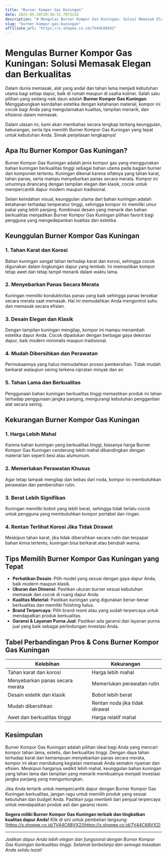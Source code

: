 ```yaml
---
title: "Burner Kompor Gas Kuningan"
date: 2025-05-28T20:38:51.797313Z
description: "# Mengulas Burner Kompor Gas Kuningan: Solusi Memasak Elegan dan Berkualitas..."
slug: "burner-kompor-gas-kuningan"
affiliate_url: "https://s.shopee.co.id/7V44C68VX2"
---
```

# Mengulas Burner Kompor Gas Kuningan: Solusi Memasak Elegan dan Berkualitas

Dalam dunia memasak, alat yang andal dan tahan lama menjadi kebutuhan utama bagi setiap dapur, baik di rumah maupun di usaha kuliner. Salah satu pilihan yang sedang naik daun adalah **Burner Kompor Gas Kuningan**. Menggabungkan keindahan estetika dengan ketahanan material, kompor ini cocok bagi Anda yang mengutamakan kualitas, tampilan menarik, dan efisiensi dalam memasak.

Dalam ulasan ini, kami akan membahas secara lengkap tentang keunggulan, kekurangan, serta tips memilih Burner Kompor Gas Kuningan yang tepat untuk kebutuhan Anda. Simak penjelasan lengkapnya!

## Apa Itu Burner Kompor Gas Kuningan?

Burner Kompor Gas Kuningan adalah jenis kompor gas yang menggunakan bahan kuningan berkualitas tinggi sebagai bahan utama pada bagian burner dan komponen tertentu. Kuningan dikenal karena sifatnya yang tahan karat, tahan panas, serta mampu menyebarkan panas secara merata. Kompor ini umumnya dirancang dengan tampilan elegan dan klasik, cocok untuk mempercantik dapur modern maupun tradisional.

Selain keindahan visual, keunggulan utama dari bahan kuningan adalah ketahanan terhadap temperatur tinggi, sehingga kompor ini memiliki umur pakai yang lebih panjang. Kombinasi desain yang menarik dan bahan berkualitas menjadikan Burner Kompor Gas Kuningan pilihan favorit bagi pengguna yang mengedepankan kualitas dan estetika.

## Keunggulan Burner Kompor Gas Kuningan

### 1. Tahan Karat dan Korosi
Bahan kuningan sangat tahan terhadap karat dan korosi, sehingga cocok digunakan dalam lingkungan dapur yang lembab. Ini memastikan kompor tetap awet dan tetap tampil menarik dalam waktu lama.

### 2. Menyebarkan Panas Secara Merata
Kuningan memiliki konduktivitas panas yang baik sehingga panas tersebar secara merata saat memasak. Hal ini memudahkan Anda mengontrol suhu dan memasak secara efisien.

### 3. Desain Elegan dan Klasik
Dengan tampilan kuningan mengilap, kompor ini mampu menambah estetika dapur Anda. Cocok dipadukan dengan berbagai gaya dekorasi dapur, baik modern minimalis maupun tradisional.

### 4. Mudah Dibersihkan dan Perawatan
Permukaannya yang halus memudahkan proses pembersihan. Tidak mudah berkarat walaupun sering terkena cipratan minyak dan air.

### 5. Tahan Lama dan Berkualitas
Penggunaan bahan kuningan berkualitas tinggi memastikan produk ini tahan terhadap penggunaan jangka panjang, mengurangi kebutuhan penggantian alat secara sering.

## Kekurangan Burner Kompor Gas Kuningan

### 1. Harga Lebih Mahal
Karena bahan kuningan yang berkualitas tinggi, biasanya harga Burner Kompor Gas Kuningan cenderung lebih mahal dibandingkan dengan material lain seperti besi atau alumunium.

### 2. Memerlukan Perawatan Khusus
Agar tetap tampak mengilap dan bebas dari noda, kompor ini membutuhkan perawatan dan pembersihan rutin.

### 3. Berat Lebih Signifikan
Kuningan memiliki bobot yang lebih berat, sehingga tidak terlalu cocok untuk pengguna yang membutuhkan kompor portabel dan ringan.

### 4. Rentan Terlihat Korosi Jika Tidak Dirawat
Meskipun tahan karat, jika tidak dibersihkan secara rutin dan terpapar bahan kimia tertentu, kuningan bisa berkarat atau berubah warna.

## Tips Memilih Burner Kompor Gas Kuningan yang Tepat

- **Perhatikan Desain**: Pilih model yang sesuai dengan gaya dapur Anda, baik modern maupun klasik.
- **Ukuran dan Dimensi**: Pastikan ukuran burner sesuai kebutuhan memasak dan cocok di ruang dapur Anda.
- **Kualitas Material**: Pastikan kuningan yang digunakan benar-benar berkualitas dan memiliki finishing halus.
- **Brand Terpercaya**: Pilih brand resmi atau yang sudah terpercaya untuk mendapatkan produk berkualitas.
- **Garansi & Layanan Purna Jual**: Pastikan ada garansi dan layanan purna jual yang baik sebagai perlindungan investasi Anda.

## Tabel Perbandingan Pros & Cons Burner Kompor Gas Kuningan

| Kelebihan                               | Kekurangan                            |
|-----------------------------------------|---------------------------------------|
| Tahan karat dan korosi                | Harga lebih mahal                   |
| Menyebarkan panas secara merata      | Memerlukan perawatan rutin           |
| Desain estetik dan klasik             | Bobot lebih berat                    |
| Mudah dibersihkan                     | Rentan noda jika tidak dirawat       |
| Awet dan berkualitas tinggi          | Harga relatif mahal                 |

## Kesimpulan

Burner Kompor Gas Kuningan adalah pilihan ideal bagi Anda yang mencari kompor tahan lama, estetis, dan berkualitas tinggi. Dengan daya tahan terhadap karat dan kemampuan menyebarkan panas secara merata, kompor ini akan mendukung kegiatan memasak Anda semakin nyaman dan efisien. Meskipun harganya sedikit lebih mahal, keunggulan bahan kuningan yang tahan lama dan tampilan yang menarik membuatnya menjadi investasi jangka panjang yang menguntungkan.

Jika Anda tertarik untuk mempercantik dapur dengan Burner Kompor Gas Kuningan berkualitas, jangan ragu untuk memilih produk yang sesuai kebutuhan dan budget Anda. Pastikan juga membeli dari penjual terpercaya untuk mendapatkan produk asli dan garansi resmi.

**Segera miliki Burner Kompor Gas Kuningan terbaik dan tingkatkan kualitas dapur Anda!** Klik di sini untuk pembelian langsung: [https://s.shopee.co.id/7V44C68VX2](https://s.shopee.co.id/7V44C68VX2)

---

*Jadikan dapur Anda lebih elegan dan fungsional dengan Burner Kompor Gas Kuningan berkualitas tinggi. Selamat berbelanja dan semoga masakan Anda selalu lezat!*